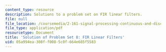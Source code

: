 ```yaml
---
content_type: resource
description: Solutions to a problem set on FIR linear filters.
file: null
file_location: /coursemedia/2-161-signal-processing-continuous-and-discrete-fall-2008/05a994ea308ff0085c0f664e685f5583_ps8soln.pdf
file_type: application/pdf
resourcetype: Document
title: 'Solution of Problem Set 8: FIR Linear Filters'
uid: 05a994ea-308f-f008-5c0f-664e685f5583
---
```

